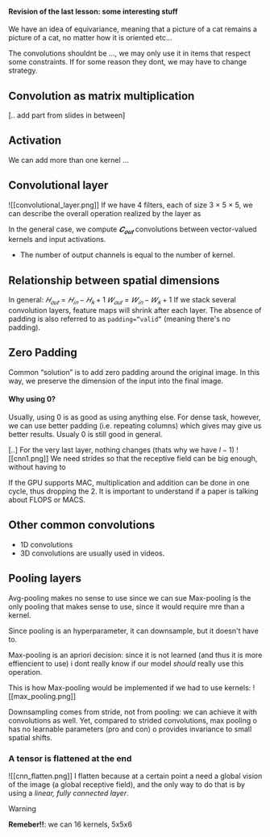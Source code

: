 #### Revision of the last lesson: some interesting stuff 
We have an idea of equivariance, meaning that a picture of a cat remains a picture of a cat, no matter how it is oriented etc...

The convolutions shouldnt be ..., we may only use it in items that respect some constraints. If for some reason they dont, we may have to change strategy.

## Convolution as matrix multiplication
[.. add part from slides in between]

## Activation
We can add more than one kernel ...

## Convolutional layer
![[convolutional_layer.png]]
If we have 4 filters, each of size 3 × 5 × 5, we can describe the overall operation realized by the layer as

In the general case, we compute $𝑪_{𝒐𝒖𝒕}$ convolutions between vector-valued kernels and input activations.
- The number of output channels is equal to the number of kernel. 

## Relationship between spatial dimensions
In general:
$𝐻_{𝑜𝑢𝑡} = 𝐻_{𝑖𝑛} − 𝐻_{𝑘} + 1$
$𝑊_{𝑜𝑢𝑡} = 𝑊_{𝑖𝑛} − 𝑊_{𝑘} + 1$
If we stack several convolution layers, feature maps will shrink after each layer. The absence of padding is also referred to as `padding=“valid”` (meaning there's no padding).

## Zero Padding
Common “solution” is to add zero padding around the original image.
In this way, we preserve the dimension of the input into the final image. 

#### Why using 0?
Usually, using 0 is as good as using anything else. 
For dense task, however, we can use better padding (i.e. repeating columns) which gives may give us better results. Usualy 0 is still good in general. 

[..]
For the very last layer, nothing changes (thats why we have $l-1$)
![[cnn1.png]]
We need strides so that the receptive field can be big enough, without having to 


If the GPU supports MAC, multiplication and addition can be done in one cycle, thus dropping the 2. 
It is important to understand if a paper is talking about FLOPS or MACS. 

## Other common convolutions

- 1D convolutions
- 3D convolutions are usually used in videos.

## Pooling layers
Avg-pooling makes no sense to use since we can sue 
Max-pooling is the only pooling that makes sense to use, since it would require mre than a kernel.  

Since pooling is an hyperparameter, it can downsample, but it doesn't have to. 

Max-pooling is an apriori decision: since it is not learned (and thus it is more effiencient to use) i dont really know if our model _should_ really use this operation. 

This is how Max-pooling would be implemented if we had to use kernels:
![[max_pooling.png]]

Downsampling comes from stride, not from pooling: we can achieve it with convolutions as well. Yet, compared to strided convolutions, max pooling o has no learnable parameters (pro and con) o provides invariance to small spatial shifts.

### A tensor is flattened at the end
![[cnn_flatten.png]]
I flatten because at a certain point a need a global vision of the image (a global receptive field), and the only way to do that is by using a _linear, fully connected layer_.

>[!WARNING]
>__Remeber!!__: we can 
16 kernels, 5x5x6 